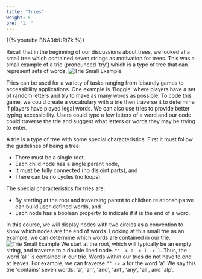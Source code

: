 ```yaml
---
title: "Tries"
weight: 5
pre: "1. "
---
```

{{% youtube BNA3tbURiZk %}}

Recall that in the beginning of our discussions about trees, we looked at a small tree which contained seven strings as motivation for trees. This was a small example of a trie (pronounced 'try') which is a type of tree that can represent sets of words.
![Trie Small Example](../../images/2/2Tree_SmallWords.png)

Tries can be used for a variety of tasks ranging from leisurely games to accessibility applications. One example is 'Boggle' where players have a set of random letters and try to make as many words as possible. To code this game, we could create a vocabulary with a trie then traverse it to determine if players have played legal words. We can also use tries to provide better typing accessibility. Users could type a few letters of a word and our code could traverse the trie and suggest what letters or words they may be trying to enter. 

A trie is a type of tree with some special characteristics. First it must follow the guidelines of being a tree: 
- There must be a single root,
- Each child node has a single parent node,
- It must be fully connected (no disjoint parts), and
- There can be no cycles (no loops).

The special characteristics for tries are: 
- By starting at the root and traversing parent to children relationships we can build user-defined words, and
- Each node has a boolean property to indicate if it is the end of a word.

In this course, we will display nodes with two circles as a convention to show which nodes are the end of words. Looking at this small trie as an example, we can determine which words are contained in our trie. 
![Trie Small Example](../../images/2/2Tree_SmallWords.png) 
We start at the root, which will typically be an empty string, and traverse to a double lined node. `"" -> a -> l -> l`. Thus, the word 'all' is contained in our trie. Words within our tries do not have to end at leaves. For example, we can traverse `"" -> a` for the word 'a'. We say this trie 'contains' seven words: 'a', 'an', 'and', 'ant', 'any', 'all', and 'alp'.
